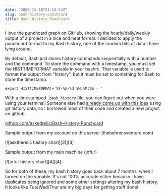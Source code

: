 ```yaml
---
date: "2009-11-10T21:13:54Z"
slug: bash-history-punchcard
title: Bash History Punchcard
---
```


I love the punchcard graph on GitHub, showing the hourly/daily/weekly output of
a project in a nice and neat format. I decided to apply the punchcard format to
my Bash history, one of the random bits of data I have lying around.

By default, Bash just stores history commands sequentially with a number and the
command. To store the command with a timestamp, you must set the HISTTIMEFORMAT
variable in your bashrc. That variable is used to format the output from
"history", but it must be set to something for Bash to store the timestamp.

    export HISTTIMEFORMAT='%Y-%m-%d %H:%M:%S - '

With a timestamped `.bash_history` file, you can figure out when you were using
your terminal! Someone else had [already come up with this idea][1] using git
history data, so I borrowed most of their code and created a new project on
github.

[github.com/askedrelic/Bash-History-Punchcard][2]

Sample output from my account on this server (thebehrensventure.com)

<span class="aligncenter">
[![asktherelic history chart][3]][3]
</span>

Sample output from my main machine (jofur)

<span class="aligncenter">
[![jofur history chart][4]][4]
</span>

So for both of these, my bash history goes back about 7 months, when I turned on
the variable. It's not 100% accurate either because I have duplicates being
ignored and some other settings altering my bash history. It looks like
Tue/Wed/Thur are my big days for getting stuff done!

[1]: http://dustin.github.com/2009/01/11/timecard.html
[2]: http://github.com/askedrelic/Bash-History-Punchcard
[3]: /pic/asktherelic-historychart.png
[4]: /pic/jofur-historychart.png
